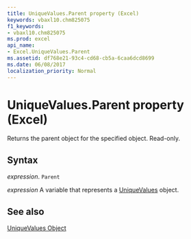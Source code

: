 ```yaml
---
title: UniqueValues.Parent property (Excel)
keywords: vbaxl10.chm825075
f1_keywords:
- vbaxl10.chm825075
ms.prod: excel
api_name:
- Excel.UniqueValues.Parent
ms.assetid: df768e21-93c4-cd68-cb5a-6caa6dcd8699
ms.date: 06/08/2017
localization_priority: Normal
---
```



# UniqueValues.Parent property (Excel)

Returns the parent object for the specified object. Read-only.


## Syntax

_expression_. `Parent`

_expression_ A variable that represents a [UniqueValues](./Excel.UniqueValues.md) object.


## See also


[UniqueValues Object](Excel.UniqueValues.md)

